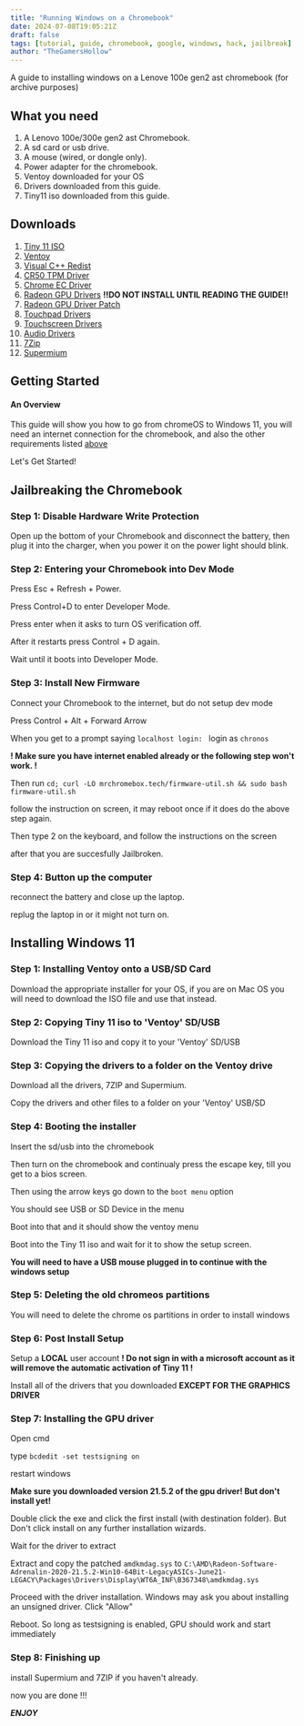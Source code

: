 ```yaml
---
title: "Running Windows on a Chromebook"
date: 2024-07-08T19:05:21Z
draft: false
tags: [tutorial, guide, chromebook, google, windows, hack, jailbreak]
author: "TheGamersHollow"
---
```


A guide to installing windows on a Lenove 100e gen2 ast chromebook (for archive purposes)


## What you need

1. A Lenovo 100e/300e gen2 ast Chromebook.
2. A sd card or usb drive.
3. A mouse (wired, or dongle only).
4. Power adapter for the chromebook.
5. Ventoy downloaded for your OS
5. Drivers downloaded from this guide.
6. Tiny11 iso downloaded from this guide.

## Downloads

1. [Tiny 11 ISO](https://www.mediafire.com/file/vn0ucvdb389sxl3/tiny11_23H2_x64.iso/file)
2. [Ventoy](https://www.ventoy.net)
3. [Visual C++ Redist](https://aka.ms/vs/17/release/vc_redist.x64.exe)
4. [CR50 TPM Driver](https://github.com/coolstar/driverinstallers/raw/master/cr50/cr50.1.0.1-installer.exe)
5. [Chrome EC Driver](https://github.com/coolstar/driverinstallers/raw/master/crosec/crosec.2.0.6-installer.exe)
6. [Radeon GPU Drivers](https://www.amd.com/en/resources/support-articles/release-notes/RN-RAD-WIN-21-5-2.html) **!!DO NOT INSTALL UNTIL READING THE GUIDE!!**
7. [Radeon GPU Driver Patch](https://coolstar.org/chromebook/downloads/drivers/stoney-amdkmdag-patch.zip)
8. [Touchpad Drivers](https://github.com/coolstar/driverinstallers/raw/master/crostouchpad/crostouchpad.4.1.6-installer.exe)
9. [Touchscreen Drivers](https://github.com/coolstar/driverinstallers/raw/master/crostouchscreen/crostouchscreen.2.9.5-installer.exe)
10. [Audio Drivers](https://github.com/coolstar/driverinstallers/raw/master/csaudioacp2x/csaudioacp2x.1.0.0-installer.exe)
11. [7Zip](https://www.7-zip.org/download.html)
12. [Supermium](https://win32subsystem.live/supermium/)

## Getting Started

#### An Overview

This guide will show you how to go from chromeOS to Windows 11, you will need an internet connection for the chromebook, and also the other requirements listed [above](/#downloads)

Let's Get Started!

## Jailbreaking the Chromebook

### Step 1: Disable Hardware Write Protection

Open up the bottom of your Chromebook and disconnect the battery, then plug it into the charger, when you power it on the power light should blink.

### Step 2: Entering your Chromebook into Dev Mode
Press Esc + Refresh + Power.

Press Control+D to enter Developer Mode.

Press enter when it asks to turn OS verification off.

After it restarts press Control + D again.

Wait until it boots into Developer Mode.

### Step 3: Install New Firmware

Connect your Chromebook to the internet, but do not setup dev mode

Press Control + Alt + Forward Arrow

When you get to a prompt saying ```localhost login: ``` login as ```chronos```

**! Make sure you have internet enabled already or the following step won't work. !**

Then run ```cd; curl -LO mrchromebox.tech/firmware-util.sh && sudo bash firmware-util.sh```

follow the instruction on screen, it may reboot once if it does do the above step again.

Then type 2 on the keyboard, and follow the instructions on the screen

after that you are succesfully Jailbroken.

### Step 4: Button up the computer

reconnect the battery and close up the laptop.

replug the laptop in or it might not turn on.

## Installing Windows 11

### Step 1: Installing Ventoy onto a USB/SD Card

Download the appropriate installer for your OS, if you are on Mac OS you will need to download the ISO file and use that instead.

### Step 2: Copying Tiny 11 iso to 'Ventoy' SD/USB

Download the Tiny 11 iso and copy it to your 'Ventoy' SD/USB

### Step 3: Copying the drivers to a folder on the Ventoy drive

Download all the drivers, 7ZIP and Supermium.

Copy the drivers and other files to a folder on your 'Ventoy' USB/SD 

### Step 4: Booting the installer

Insert the sd/usb into the chromebook 

Then turn on the chromebook and continualy press the escape key, till you get to a bios screen.

Then using the arrow keys go down to the ```boot menu``` option

You should see USB or SD Device in the menu

Boot into that and it should show the ventoy menu

Boot into the Tiny 11 iso and wait for it to show the setup screen.

**You will need to have a USB mouse plugged in to continue with the windows setup**

### Step 5: Deleting the old chromeos partitions

You will need to delete the chrome os partitions in order to install windows

### Step 6: Post Install Setup

Setup a **LOCAL** user account **! Do not sign in with a microsoft account as it will remove the automatic activation of Tiny 11 !**

Install all of the drivers that you downloaded **EXCEPT FOR THE GRAPHICS DRIVER**

### Step 7: Installing the GPU driver

Open cmd

type ```bcdedit -set testsigning on```

restart windows

**Make sure you downloaded version 21.5.2 of the gpu driver! But don't install yet!**

Double click the exe and click the first install (with destination folder). But Don't click install on any further installation wizards.

Wait for the driver to extract

Extract and copy the patched ```amdkmdag.sys``` to ```C:\AMD\Radeon-Software-Adrenalin-2020-21.5.2-Win10-64Bit-LegacyASICs-June21-LEGACY\Packages\Drivers\Display\WT6A_INF\B367348\amdkmdag.sys```

Proceed with the driver installation. Windows may ask you about installing an unsigned driver. Click "Allow"

Reboot. So long as testsigning is enabled, GPU should work and start immediately

### Step 8: Finishing up

install Supermium and 7ZIP if you haven't already.

now you are done !!! 

***ENJOY***


